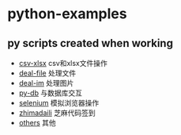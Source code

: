 # python-examples
## py scripts created when working

- [csv-xlsx](https://github.com/wshoo/python-examples/tree/master/csv-xlsx)  csv和xlsx文件操作
- [deal-file](https://github.com/wshoo/python-examples/tree/master/deal_file)    处理文件
- [deal-im](https://github.com/wshoo/python-examples/tree/master/deal_img)    处理图片
- [py-db](https://github.com/wshoo/python-examples/tree/master/py-db)   与数据库交互
- [selenium](https://github.com/wshoo/python-examples/tree/master/selenium)    模拟浏览器操作
- [zhimadaili](https://github.com/wshoo/python-examples/tree/master/zhimadaili)    芝麻代码签到
- [others](https://github.com/wshoo/python-examples/tree/master/others)    其他
